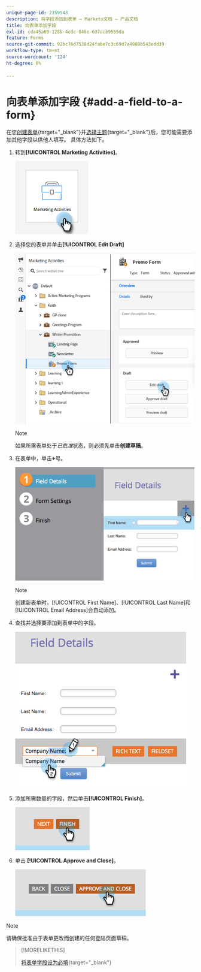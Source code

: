 ```yaml
---
unique-page-id: 2359543
description: 将字段添加到表单 — Marketo文档 — 产品文档
title: 向表单添加字段
exl-id: cda45a69-128b-4cdc-846e-637acb9555da
feature: Forms
source-git-commit: 92bc76d7538d24fabe7c3c69d7a4988b543edd39
workflow-type: tm+mt
source-wordcount: '124'
ht-degree: 0%

---
```


# 向表单添加字段 {#add-a-field-to-a-form}

在您[创建表单](/help/marketo/product-docs/demand-generation/forms/creating-a-form/create-a-form.md){target="_blank"}并[选择主题](/help/marketo/product-docs/demand-generation/forms/creating-a-form/select-a-form-theme.md){target="_blank"}后，您可能需要添加其他字段以供他人填写。 具体方法如下。

1. 转到&#x200B;**[!UICONTROL Marketing Activities]**。

   ![](assets/add-a-field-to-a-form-1.png)

1. 选择您的表单并单击&#x200B;**[!UICONTROL Edit Draft]**

   ![](assets/add-a-field-to-a-form-2.png)

   >[!NOTE]
   >
   >如果所需表单处于&#x200B;_已批准_&#x200B;状态，则必须先单击&#x200B;**创建草稿**。

1. 在表单中，单击&#x200B;**+**&#x200B;号。

   ![](assets/add-a-field-to-a-form-3.png)

   >[!NOTE]
   >
   >创建新表单时，[!UICONTROL First Name]、[!UICONTROL Last Name]和[!UICONTROL Email Address]会自动添加。

1. 查找并选择要添加到表单中的字段。

   ![](assets/add-a-field-to-a-form-4.png)

1. 添加所需数量的字段，然后单击&#x200B;**[!UICONTROL Finish]**。

   ![](assets/add-a-field-to-a-form-5.png)

1. 单击 **[!UICONTROL Approve and Close]**。

   ![](assets/add-a-field-to-a-form-6.png)

>[!NOTE]
>
>请确保批准由于表单更改而创建的任何登陆页面草稿。

>[!MORELIKETHIS]
>
>[将表单字段设为必填](/help/marketo/product-docs/demand-generation/forms/creating-a-form/make-a-form-field-required.md){target="_blank"}
